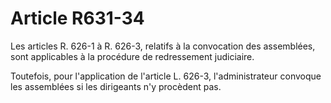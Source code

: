 # Article R631-34

Les articles R. 626-1 à R. 626-3, relatifs à la convocation des assemblées, sont applicables à la procédure de redressement judiciaire.

Toutefois, pour l'application de l'article L. 626-3, l'administrateur convoque les assemblées si les dirigeants n'y procèdent pas.
